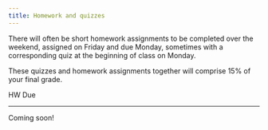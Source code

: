 ```yaml
---
title: Homework and quizzes
---
```


There will often be short homework assignments to be completed over
the weekend, assigned on Friday and due Monday, sometimes with a
corresponding quiz at the beginning of class on Monday.

These quizzes and homework assignments together will comprise 15% of
your final grade.

HW                                                                                                                    Due
------------------                                                                                                    ----
Coming soon!

<!-- 0: [Who Are You](https://goo.gl/forms/v4nnPrBhP5rf32oc2)                                                              Friday January 19 -->
<!-- 1: [Minecraft](static/minecraft.html)                                                                                 Monday January 22 -->
<!-- 2: [Logic puzzles](static/logic-puzzles.pdf)                                                                          Monday January 29 -->
<!-- 3: [Conditional practice](static/conditional-practice.pdf)                                                            Monday February 5 -->
<!-- 4: [Function reading](static/function-reading.pdf)                                                                    Wednesday February 21 -->
<!-- 5: [Function, loop, and string reading](static/loop-string-reading.pdf)                                               Monday February 26 -->
<!-- 6: [Heap tracing](static/heap-tracing.pdf) [ [Heap tracing template](static/heap-tracing-template.pdf) ]              Monday April 2 -->

<!-- 4: [DNA Strings](static/dna-strings.html)                                                                             February 22 -->


<!-- 6: [Zen reading -- section 1](http://mgoadric.github.io/csci150/homework/zen.html)                                 March 30 -->
<!-- 7: [System analysis](static/system-analysis.html)                                                                  April 4 -->
